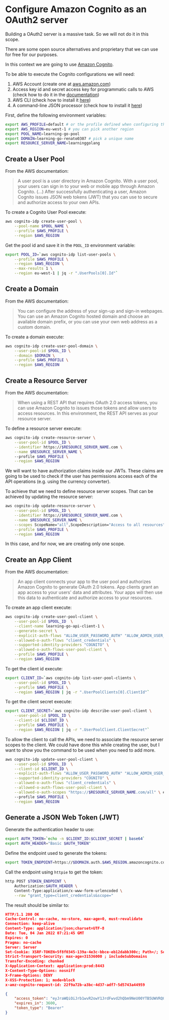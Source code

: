 # Configure Amazon Cognito as an OAuth2 server

Building a OAuth2 server is a massive task. So we will not do it in this scope.

There are some open source alternatives and proprietary that we can use for free
for our purposes. 

In this context we are going to use [Amazon Cognito](https://aws.amazon.com/cognito).

To be able to execute the Cognito configurations we will need:

1. AWS Account (create one at [aws.amazon.com](https://aws.amazon.com))
1. Access key id and secret access key for programmatic calls to AWS (check 
how to do it in the
[documentation](https://docs.aws.amazon.com/IAM/latest/UserGuide/id_credentials_access-keys.html#Using_CreateAccessKey))
1. AWS CLI (check how to install it [here](https://aws.amazon.com/cli))
1. A command-line JSON processor (check how to install it [here](https://stedolan.github.io/jq))


First, define the following environment variables:

```sh
export AWS_PROFILE=default # or the profile defined when configuring the CLI
export AWS_REGION=eu-west-1 # you can pick another region
export POOL_NAME=learning-go-pool
export DOMAIN=learning-go-renato0307 # pick a unique name
export RESOURCE_SERVER_NAME=learninggolang
```

## Create a User Pool

From the AWS documentation:

> A user pool is a user directory in Amazon Cognito. With a user pool, your
> users can sign in to your web or mobile app through Amazon Cognito.
> (...)
> After successfully authenticating a user, Amazon Cognito issues JSON web 
> tokens (JWT) that you can use to secure and authorize access to your own APIs. 

To create a Cognito User Pool execute:

```sh
aws cognito-idp create-user-pool \
    --pool-name $POOL_NAME \
    --profile $AWS_PROFILE \
    --region $AWS_REGION
```

Get the pool id and save it in the `POOL_ID` environment variable:

```sh
export POOL_ID=`aws cognito-idp list-user-pools \
    --profile $AWS_PROFILE \
    --region $AWS_REGION \
    --max-results 1 \
    --region eu-west-1 | jq -r ".UserPools[0].Id"`
```

## Create a Domain

From the AWS documentation:

> You can configure the address of your sign-up and sign-in webpages. 
> You can use an Amazon Cognito hosted domain and choose an available domain 
> prefix, or you can use your own web address as a custom domain.

To create a domain execute: 

```sh
aws cognito-idp create-user-pool-domain \
    --user-pool-id $POOL_ID \
    --domain $DOMAIN \
    --profile $AWS_PROFILE \
    --region $AWS_REGION 
```

## Create a Resource Server

From the AWS documentation: 

> When using a REST API that requires OAuth 2.0 access tokens, you can use 
> Amazon Cognito to issues those tokens and allow users to access resources. 
> In this environment, the REST API serves as your resource server.

To define a resource server execute:

```sh
aws cognito-idp create-resource-server \
    --user-pool-id $POOL_ID \
    --identifier https://$RESOURCE_SERVER_NAME.com \
    --name $RESOURCE_SERVER_NAME \ 
    --profile $AWS_PROFILE \
    --region $AWS_REGION
```

We will want to have authorization claims inside our JWTs. These claims are
going to be used to check if the user has permissions access each of the API
operations (e.g. using the currency converter).

To achieve that we need to define resource server scopes. That can be achieved
by updating the resource server:

```sh
aws cognito-idp update-resource-server \
    --user-pool-id $POOL_ID \
    --identifier https://$RESOURCE_SERVER_NAME.com \
    --name $RESOURCE_SERVER_NAME \
    --scopes ScopeName="all",ScopeDescription="Access to all resources" \
    --profile $AWS_PROFILE \
    --region $AWS_REGION
```

In this case, and for now, we are creating only one scope.

## Create an App Client

From the AWS documentation:

> An app client connects your app to the user pool and authorizes Amazon Cognito
> to generate OAuth 2.0 tokens. App clients grant an app access to your users' 
> data and attributes. Your apps will then use this data to authenticate and
> authorize access to your resources.

To create an app client execute:

```sh
aws cognito-idp create-user-pool-client \
    --user-pool-id $POOL_ID  \
    --client-name learning-go-api-client-1 \
    --generate-secret \
    --explicit-auth-flows "ALLOW_USER_PASSWORD_AUTH" "ALLOW_ADMIN_USER_PASSWORD_AUTH" "ALLOW_REFRESH_TOKEN_AUTH" \
    --allowed-o-auth-flows "client_credentials" \
    --supported-identity-providers "COGNITO" \
    --allowed-o-auth-flows-user-pool-client \
    --profile $AWS_PROFILE \
    --region $AWS_REGION
```

To get the client id execute:

```sh
export CLIENT_ID=`aws cognito-idp list-user-pool-clients \
    --user-pool-id $POOL_ID \
    --profile $AWS_PROFILE \
    --region $AWS_REGION | jq -r ".UserPoolClients[0].ClientId"`
```

To get the client secret execute:

```sh
export CLIENT_SECRET=`aws cognito-idp describe-user-pool-client \
    --user-pool-id $POOL_ID \
    --client-id $CLIENT_ID \
    --profile $AWS_PROFILE \
    --region $AWS_REGION | jq -r ".UserPoolClient.ClientSecret"`
```

To allow the client to call the APIs, we need to associate the resource server
scopes to the client. We could have done this while creating the user, but I
want to show you the command to be used when you need to add more.

```sh
aws cognito-idp update-user-pool-client \
    --user-pool-id $POOL_ID  \
    --client-id $CLIENT_ID \
    --explicit-auth-flows "ALLOW_USER_PASSWORD_AUTH" "ALLOW_ADMIN_USER_PASSWORD_AUTH" "ALLOW_REFRESH_TOKEN_AUTH" \
    --supported-identity-providers "COGNITO" \
    --allowed-o-auth-flows "client_credentials" \
    --allowed-o-auth-flows-user-pool-client \
    --allowed-o-auth-scopes "https://$RESOURCE_SERVER_NAME.com/all" \ # you can add more scopes here
    --profile $AWS_PROFILE \
    --region $AWS_REGION
```


## Generate a JSON Web Token (JWT)

Generate the authentication header to use:

```sh
export AUTH_TOKEN=`echo -n $CLIENT_ID:$CLIENT_SECRET | base64`
export AUTH_HEADER="Basic $AUTH_TOKEN"
```

Define the endpoint used to generate the tokens:

```sh
export TOKEN_ENDPOINT=https://$DOMAIN.auth.$AWS_REGION.amazoncognito.com/oauth2/token
```

Call the endpoint using `httpie` to get the token:

```sh
http POST $TOKEN_ENDPOINT \
    Authorization:$AUTH_HEADER \
    Content-Type:application/x-www-form-urlencoded \
    --raw "grant_type=client_credentials&scope="
```

The result should be similar to:

```json
HTTP/1.1 200 OK
Cache-Control: no-cache, no-store, max-age=0, must-revalidate
Connection: keep-alive
Content-Type: application/json;charset=UTF-8
Date: Tue, 04 Jan 2022 07:21:45 GMT
Expires: 0
Pragma: no-cache
Server: Server
Set-Cookie: XSRF-TOKEN=5f8f0345-139a-4e3c-bbce-eb12dabb300c; Path=/; Secure; HttpOnly; SameSite=Lax
Strict-Transport-Security: max-age=31536000 ; includeSubDomains
Transfer-Encoding: chunked
X-Application-Context: application:prod:8443
X-Content-Type-Options: nosniff
X-Frame-Options: DENY
X-XSS-Protection: 1; mode=block
x-amz-cognito-request-id: 22f9a72b-a3bc-4d37-adf7-5d5743a44959

{
    "access_token": "eyJraWQiOiJrb1wvR2owY1JrdFwvd2hQbm9NeU00YTB5UWVRQ0p (...)",
    "expires_in": 3600,
    "token_type": "Bearer"
}
```
